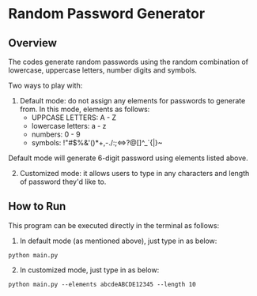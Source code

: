 # Random Password Generator
## Overview
The codes generate random passwords using the random combination of lowercase, uppercase letters, number digits and symbols.

Two ways to play with:
1. Default mode: do not assign any elements for passwords to generate from. In this mode, elements as follows:
     - UPPCASE LETTERS: A - Z
     - lowercase letters: a - z
     - numbers: 0 - 9
     - symbols: !"#$%&'()*+,-./:;<=>?@[\]^_`{|}~

Default mode will generate 6-digit password using elements listed above.

2. Customized mode: it allows users to type in any characters and length of password they'd like to.

## How to Run
This program can be executed directly in the terminal as follows:

1. In default mode (as mentioned above), just type in as below:
```
python main.py
```

2. In customized mode, just type in as below:
```
python main.py --elements abcdeABCDE12345 --length 10
```

